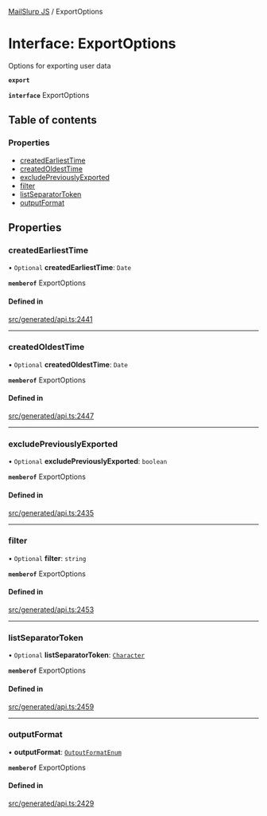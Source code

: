 [MailSlurp JS](../README.md) / ExportOptions

# Interface: ExportOptions

Options for exporting user data

**`export`**

**`interface`** ExportOptions

## Table of contents

### Properties

- [createdEarliestTime](ExportOptions.md#createdearliesttime)
- [createdOldestTime](ExportOptions.md#createdoldesttime)
- [excludePreviouslyExported](ExportOptions.md#excludepreviouslyexported)
- [filter](ExportOptions.md#filter)
- [listSeparatorToken](ExportOptions.md#listseparatortoken)
- [outputFormat](ExportOptions.md#outputformat)

## Properties

### createdEarliestTime

• `Optional` **createdEarliestTime**: `Date`

**`memberof`** ExportOptions

#### Defined in

[src/generated/api.ts:2441](https://github.com/mailslurp/mailslurp-client/blob/75eefbf/src/generated/api.ts#L2441)

___

### createdOldestTime

• `Optional` **createdOldestTime**: `Date`

**`memberof`** ExportOptions

#### Defined in

[src/generated/api.ts:2447](https://github.com/mailslurp/mailslurp-client/blob/75eefbf/src/generated/api.ts#L2447)

___

### excludePreviouslyExported

• `Optional` **excludePreviouslyExported**: `boolean`

**`memberof`** ExportOptions

#### Defined in

[src/generated/api.ts:2435](https://github.com/mailslurp/mailslurp-client/blob/75eefbf/src/generated/api.ts#L2435)

___

### filter

• `Optional` **filter**: `string`

**`memberof`** ExportOptions

#### Defined in

[src/generated/api.ts:2453](https://github.com/mailslurp/mailslurp-client/blob/75eefbf/src/generated/api.ts#L2453)

___

### listSeparatorToken

• `Optional` **listSeparatorToken**: [`Character`](Character.md)

**`memberof`** ExportOptions

#### Defined in

[src/generated/api.ts:2459](https://github.com/mailslurp/mailslurp-client/blob/75eefbf/src/generated/api.ts#L2459)

___

### outputFormat

• **outputFormat**: [`OutputFormatEnum`](../enums/ExportOptions.OutputFormatEnum.md)

**`memberof`** ExportOptions

#### Defined in

[src/generated/api.ts:2429](https://github.com/mailslurp/mailslurp-client/blob/75eefbf/src/generated/api.ts#L2429)

